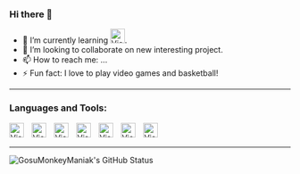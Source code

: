 ### Hi there 👋

- 🌱 I’m currently learning [<img aling="left" alt="Visual Studio" width="26px" src="https://cdn.jsdelivr.net/gh/devicons/devicon/icons/docker/docker-original.svg" />][Docker].
- 👯 I’m looking to collaborate on new interesting project.
- 📫 How to reach me: ...
- ⚡ Fun fact: I love to play video games and basketball!

---

### Languages and Tools:

[<img aling="left" alt="Visual Studio" width="26px" src="https://cdn.jsdelivr.net/gh/devicons/devicon/icons/visualstudio/visualstudio-plain.svg" style="padding-right:10px;" />][visualStudio]
[<img aling="left" alt="Visual Studio" width="26px" src="https://cdn.jsdelivr.net/gh/devicons/devicon/icons/csharp/csharp-original.svg" style="padding-right:10px;" />][CSharp]
[<img aling="left" alt="Visual Studio" width="26px" src="https://cdn.jsdelivr.net/gh/devicons/devicon/icons/dotnetcore/dotnetcore-original.svg" style="padding-right:10px;" />][DotNet]
[<img aling="left" alt="Visual Studio" width="26px" src="https://cdn.jsdelivr.net/gh/devicons/devicon/icons/microsoftsqlserver/microsoftsqlserver-plain.svg" style="padding-right:10px;" />][SQLServer]
[<img aling="left" alt="Visual Studio" width="26px" src="https://cdn.jsdelivr.net/gh/devicons/devicon/icons/redis/redis-original.svg" style="padding-right:10px;" />][Redis]
[<img aling="left" alt="Visual Studio" width="26px" src="https://cdn.jsdelivr.net/gh/devicons/devicon/icons/git/git-original.svg" style="padding-right:10px;" />][Git]
[<img aling="left" alt="Visual Studio" width="26px" src="https://cdn.jsdelivr.net/gh/devicons/devicon/icons/github/github-original.svg" />][GitHub]

---

<img aling="left" alt="GosuMonkeyManiak's GitHub Status" src="https://github-readme-stats.vercel.app/api?username=GosuMonkeyManiak&show_icons=true" />


[visualStudio]: https://visualstudio.microsoft.com/
[CSharp]: https://docs.microsoft.com/en-us/dotnet/csharp/
[DotNet]: https://dotnet.microsoft.com/en-us/download
[SQLServer]: https://www.microsoft.com/en-us/sql-server/sql-server-downloads
[Redis]: https://redis.io/
[Git]: https://git-scm.com/
[GitHub]: https://github.com/
[Docker]: https://www.docker.com/